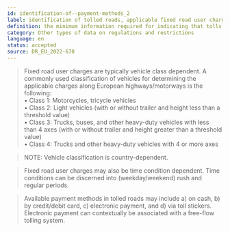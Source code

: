 ```yaml
---
id: identification-of--payment-methods_2
label: identification of tolled roads, applicable fixed road user charges and available payment methods
definition: the minimum information required for indicating that tolls apply on a road link as well as for disseminating information about the applicable road user charges and available payment methods.
category: Other types of data on regulations and restrictions
language: en
status: accepted
source: DR_EU_2022-670
---
```


>Fixed road user charges are typically vehicle class dependent. A commonly used classification of vehicles for determining the applicable charges along European highways/motorways is the following:\
•	Class 1: Motorcycles, tricycle vehicles\
•	Class 2: Light vehicles (with or without trailer and height less than a threshold value)\
•	Class 3: Trucks, buses, and other heavy-duty vehicles with less than 4 axes (with or without trailer and height greater than a threshold value)\
•	Class 4: Trucks and other heavy-duty vehicles with 4 or more axes

>NOTE: Vehicle classification is country-dependent.

>Fixed road user charges may also be time condition dependent. Time conditions can be discerned into (weekday/weekend) rush and regular periods. 

>Available payment methods in tolled roads may include a) on cash, b) by credit/debit card, c) electronic payment, and d) via toll stickers. Electronic payment can contextually be associated with a free-flow tolling system.

